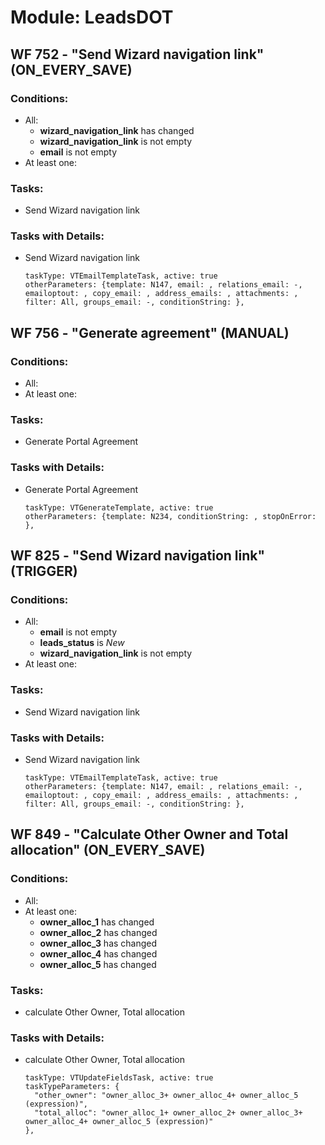 # Module: LeadsDOT
<a id="user-content-wf-752" href="#wf-752"></a>
## WF 752 - "Send Wizard navigation link" (ON_EVERY_SAVE)
### Conditions:
- All:
  - **wizard_navigation_link** has changed 
  - **wizard_navigation_link** is not empty 
  - **email** is not empty 
- At least one:
### Tasks:
- Send Wizard navigation link
### Tasks with Details:
- Send Wizard navigation link
    ``` 
    taskType: VTEmailTemplateTask, active: true 
    otherParameters: {template: N147, email: , relations_email: -, emailoptout: , copy_email: , address_emails: , attachments: , filter: All, groups_email: -, conditionString: }, 
    ``` 

<a id="user-content-wf-756" href="#wf-756"></a>
## WF 756 - "Generate agreement" (MANUAL)
### Conditions:
- All:
- At least one:
### Tasks:
- Generate Portal Agreement
### Tasks with Details:
- Generate Portal Agreement
    ``` 
    taskType: VTGenerateTemplate, active: true 
    otherParameters: {template: N234, conditionString: , stopOnError: }, 
    ``` 

<a id="user-content-wf-825" href="#wf-825"></a>
## WF 825 - "Send Wizard navigation link" (TRIGGER)
### Conditions:
- All:
  - **email** is not empty 
  - **leads_status** is _New_ 
  - **wizard_navigation_link** is not empty 
- At least one:
### Tasks:
- Send Wizard navigation link
### Tasks with Details:
- Send Wizard navigation link
    ``` 
    taskType: VTEmailTemplateTask, active: true 
    otherParameters: {template: N147, email: , relations_email: -, emailoptout: , copy_email: , address_emails: , attachments: , filter: All, groups_email: -, conditionString: }, 
    ``` 

<a id="user-content-wf-849" href="#wf-849"></a>
## WF 849 - "Calculate Other Owner and Total allocation" (ON_EVERY_SAVE)
### Conditions:
- All:
- At least one:
  - **owner_alloc_1** has changed 
  - **owner_alloc_2** has changed 
  - **owner_alloc_3** has changed 
  - **owner_alloc_4** has changed 
  - **owner_alloc_5** has changed 
### Tasks:
- calculate Other Owner, Total allocation
### Tasks with Details:
- calculate Other Owner, Total allocation
    ``` 
    taskType: VTUpdateFieldsTask, active: true 
    taskTypeParameters: {
      "other_owner": "owner_alloc_3+ owner_alloc_4+ owner_alloc_5 (expression)",
      "total_alloc": "owner_alloc_1+ owner_alloc_2+ owner_alloc_3+  owner_alloc_4+ owner_alloc_5 (expression)"
    }, 
    ``` 

